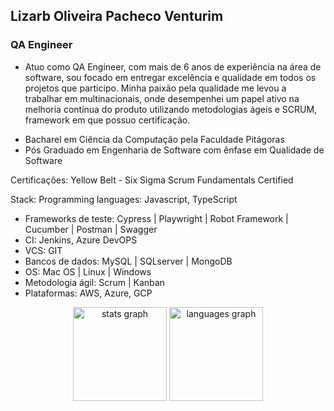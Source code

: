 ## Lizarb Oliveira Pacheco Venturim

### QA Engineer


- Atuo como QA Engineer, com mais de 6 anos de experiência na área de software, sou focado em entregar excelência e qualidade em todos os projetos que participo. Minha paixão pela qualidade me levou a trabalhar em multinacionais, onde desempenhei um papel ativo na melhoria contínua do produto utilizando metodologias ágeis e SCRUM, framework em que possuo certificação.

* Bacharel em Ciência da Computação pela Faculdade Pitágoras
* Pós Graduado em Engenharia de Software com ênfase em Qualidade de Software

 
Certificações:
Yellow Belt - Six Sigma
Scrum Fundamentals Certified

Stack:
Programming languages: Javascript, TypeScript 
- Frameworks de teste: Cypress | Playwright | Robot Framework |  Cucumber | Postman | Swagger
- CI: Jenkins, Azure DevOPS
- VCS: GIT
- Bancos de dados: MySQL | SQLserver | MongoDB
- OS: Mac OS | Linux | Windows
- Metodologia ágil: Scrum | Kanban
- Plataformas: AWS, Azure, GCP
  
<div align="center">
  <img src="https://github-readme-stats.vercel.app/api?username=lizarbventurim&hide_title=false&hide_rank=false&show_icons=true&include_all_commits=true&count_private=true&disable_animations=false&theme=dracula&locale=en&hide_border=false&order=1" height="150" alt="stats graph"  />
  <img src="https://github-readme-stats.vercel.app/api/top-langs?username=lizarbventurim&locale=en&hide_title=false&layout=compact&card_width=320&langs_count=5&theme=dracula&hide_border=false&order=2" height="150" alt="languages graph"  />
</div>

###
